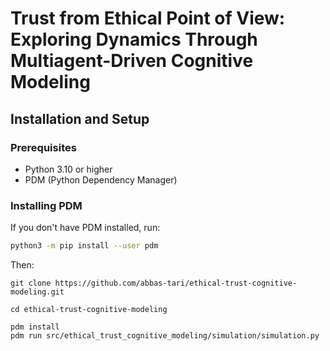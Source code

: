 # Trust from Ethical Point of View: Exploring Dynamics Through Multiagent-Driven Cognitive Modeling

## Installation and Setup
### Prerequisites
- Python 3.10 or higher
- PDM (Python Dependency Manager)

### Installing PDM
If you don't have PDM installed, run:

```bash
python3 -m pip install --user pdm
```

Then:
```
git clone https://github.com/abbas-tari/ethical-trust-cognitive-modeling.git

cd ethical-trust-cognitive-modeling

pdm install
pdm run src/ethical_trust_cognitive_modeling/simulation/simulation.py
```

